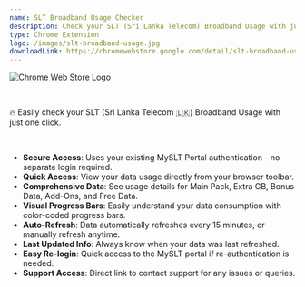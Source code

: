 ```yaml
---
name: SLT Broadband Usage Checker
description: Check your SLT (Sri Lanka Telecom) Broadband Usage with just one click.
type: Chrome Extension
logo: /images/slt-broadband-usage.jpg
downloadLink: https://chromewebstore.google.com/detail/slt-broadband-usage-check/cdmfcngnfgnhddcheambbdjdjmelnoep
---
```


[![Chrome Web Store Logo](/images/available-in-chrome.png)](https://chromewebstore.google.com/detail/slt-broadband-usage-check/cdmfcngnfgnhddcheambbdjdjmelnoep)

<br>

🔥 Easily check your SLT (Sri Lanka Telecom 🇱🇰) Broadband Usage with just one click.

<br>

- **Secure Access**: Uses your existing MySLT Portal authentication - no separate login required.
- **Quick Access**: View your data usage directly from your browser toolbar.
- **Comprehensive Data**: See usage details for Main Pack, Extra GB, Bonus Data, Add-Ons, and Free Data.
- **Visual Progress Bars**: Easily understand your data consumption with color-coded progress bars.
- **Auto-Refresh**: Data automatically refreshes every 15 minutes, or manually refresh anytime.
- **Last Updated Info**: Always know when your data was last refreshed.
- **Easy Re-login**: Quick access to the MySLT portal if re-authentication is needed.
- **Support Access**: Direct link to contact support for any issues or queries.
